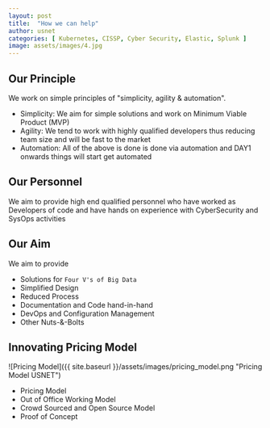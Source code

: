 ```yaml
---
layout: post
title:  "How we can help"
author: usnet
categories: [ Kubernetes, CISSP, Cyber Security, Elastic, Splunk ]
image: assets/images/4.jpg
---
```

## Our Principle
We work on simple principles of "simplicity, agility & automation". 
- Simplicity: We aim for simple solutions and work on Minimum Viable Product (MVP)
- Agility: We tend to work with highly qualified developers thus reducing team size and will be fast to the market
- Automation: All of the above is done is done via automation and DAY1 onwards things will start get automated

## Our Personnel
We aim to provide high end qualified personnel who have worked as Developers of code and have hands on experience with CyberSecurity and SysOps activities

## Our Aim

We aim to provide 
- Solutions for `Four V's of Big Data`
- Simplified Design
- Reduced Process
- Documentation and Code hand-in-hand
- DevOps and Configuration Management
- Other Nuts-&-Bolts

## Innovating Pricing Model 

![Pricing Model]({{ site.baseurl }}/assets/images/pricing_model.png "Pricing Model USNET")

- Pricing Model
- Out of Office Working Model
- Crowd Sourced and Open Source Model
- Proof of Concept